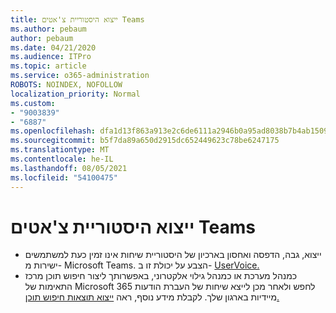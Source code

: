 ```yaml
---
title: ייצוא היסטוריית צ'אטים Teams
ms.author: pebaum
author: pebaum
ms.date: 04/21/2020
ms.audience: ITPro
ms.topic: article
ms.service: o365-administration
ROBOTS: NOINDEX, NOFOLLOW
localization_priority: Normal
ms.custom:
- "9003839"
- "6887"
ms.openlocfilehash: dfa1d13f863a913e2c6de6111a2946b0a95ad8038b7b4ab15091ca3e1271e7a2
ms.sourcegitcommit: b5f7da89a650d2915dc652449623c78be6247175
ms.translationtype: MT
ms.contentlocale: he-IL
ms.lasthandoff: 08/05/2021
ms.locfileid: "54100475"
---
```

# <a name="export-chat-history-in-teams"></a>ייצוא היסטוריית צ'אטים Teams

- ייצוא, גבה, הדפסה ואחסון בארכיון של היסטוריית שיחות אינו זמין כעת למשתמשים ישירות מ- Microsoft Teams. הצבע על יכולת זו ב- [UserVoice.](https://microsoftteams.uservoice.com/forums/555103-public/suggestions/16982542-backup-export-printing-archive-options?page=2&per_page=20)
- כמנהל מערכת או כמנהל גילוי אלקטרוני, באפשרותך [](https://docs.microsoft.com/microsoft-365/compliance/content-search?view=o365-worldwide) ליצור חיפוש תוכן מרכז התאימות של Microsoft 365 לחפש ולאחר מכן לייצא שיחות של העברת הודעות מיידיות בארגון שלך. לקבלת מידע נוסף, ראה [ייצוא תוצאות חיפוש תוכן.](https://docs.microsoft.com/microsoft-365/compliance/export-search-results?view=o365-worldwide)
